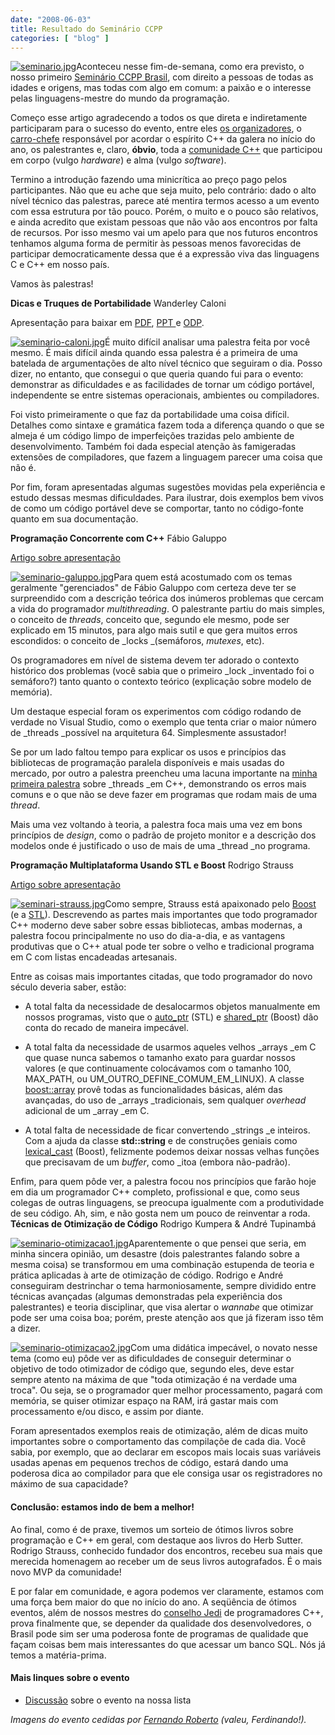 ```yaml
---
date: "2008-06-03"
title: Resultado do Seminário CCPP
categories: [ "blog" ]
---
```

[![seminario.jpg](http://i.imgur.com/8W3SvZ1.thumbnail.jpg)](http://i.imgur.com/VhvAtrT.jpg)Aconteceu nesse fim-de-semana, como era previsto, o nosso primeiro [Seminário CCPP Brasil](http://www.temporealeventos.com.br/?area=101), com direito a pessoas de todas as idades e origens, mas todas com algo em comum: a paixão e o interesse pelas linguagens-mestre do mundo da programação.

Começo esse artigo agradecendo a todos os que direta e indiretamente participaram para o sucesso do evento, entre eles [os organizadores](http://www.temporealeventos.com.br/), o [carro-chefe](http://techberto.wordpress.com/) responsável por acordar o espírito C++ da galera no início do ano, os palestrantes e, claro, **óbvio**, toda a [comunidade C++](http://www.ccppbrasil.org) que participou em corpo (vulgo _hardware_) e alma (vulgo _software_).

Termino a introdução fazendo uma minicrítica ao preço pago pelos participantes. Não que eu ache que seja muito, pelo contrário: dado o alto nível técnico das palestras, parece até mentira termos acesso a um evento com essa estrutura por tão pouco. Porém, o muito e o pouco são relativos, e ainda acredito que existam pessoas que não vão aos encontros por falta de recursos. Por isso mesmo vai um apelo para que nos futuros encontros tenhamos alguma forma de permitir às pessoas menos favorecidas de participar democraticamente dessa que é a expressão viva das linguagens C e C++ em nosso país.

Vamos às palestras!

**Dicas e Truques de Portabilidade**
Wanderley Caloni

Apresentação para baixar em [PDF](http://www.caloni.com.br/docs/Portabilidade%20-%20Wanderley%20Caloni.pdf), [PPT ](http://www.caloni.com.br/docs/Portabilidade%20-%20Wanderley%20Caloni.ppt)e [ODP](http://www.caloni.com.br/docs/Portabilidade%20-%20Wanderley%20Caloni.odp).

[![seminario-caloni.jpg](http://i.imgur.com/1eK878p.thumbnail.jpg)](http://i.imgur.com/oqjgitB.jpg)É muito difícil analisar uma palestra feita por você mesmo. É mais difícil ainda quando essa palestra é a primeira de uma batelada de argumentações de alto nível técnico que seguiram o dia. Posso dizer, no entanto, que consegui o que queria quando fui para o evento: demonstrar as dificuldades e as facilidades de tornar um código portável, independente se entre sistemas operacionais, ambientes ou compiladores.

Foi visto primeiramente o que faz da portabilidade uma coisa difícil. Detalhes como sintaxe e gramática fazem toda a diferença quando o que se almeja é um código limpo de imperfeições trazidas pelo ambiente de desenvolvimento. Também foi dada especial atenção às famigeradas extensões de compiladores, que fazem a linguagem parecer uma coisa que não é.

Por fim, foram apresentadas algumas sugestões movidas pela experiência e estudo dessas mesmas dificuldades. Para ilustrar, dois exemplos bem vivos de como um código portável deve se comportar, tanto no código-fonte quanto em sua documentação.

**Programação Concorrente com C++**
Fábio Galuppo

[Artigo sobre apresentação](http://fabiogaluppo.spaces.live.com/Blog/cns!B671A4645AF2F2F4!176.entry)

[![seminario-galuppo.jpg](http://i.imgur.com/qdrHXsc.thumbnail.jpg)](http://i.imgur.com/nRuJfZH.jpg)Para quem está acostumado com os temas geralmente "gerenciados" de Fábio Galuppo com certeza deve ter se surpreendido com a descrição teórica dos inúmeros problemas que cercam a vida do programador _multithreading_. O palestrante partiu do mais simples, o conceito de _threads_, conceito que, segundo ele mesmo, pode ser explicado em 15 minutos, para algo mais sutil e que gera muitos erros escondidos: o conceito de _locks _(semáforos, _mutexes_, etc).

Os programadores em nível de sistema devem ter adorado o contexto histórico dos problemas (você sabia que o primeiro _lock _inventado foi o semáforo?) tanto quanto o contexto teórico (explicação sobre modelo de memória).

Um destaque especial foram os experimentos com código rodando de verdade no Visual Studio, como o exemplo que tenta criar o maior número de _threads _possível na arquitetura 64. Simplesmente assustador!

Se por um lado faltou tempo para explicar os usos e princípios das bibliotecas de programação paralela disponíveis e mais usadas do mercado, por outro a palestra preencheu uma lacuna importante na [minha primeira palestra](http://www.caloni.com.br/terceiro-encontro-c) sobre _threads _em C++, demonstrando os erros mais comuns e o que não se deve fazer em programas que rodam mais de uma _thread_.

Mais uma vez voltando à teoria, a palestra foca mais uma vez em bons princípios de _design_, como o padrão de projeto monitor e a descrição dos modelos onde é justificado o uso de mais de uma _thread _no programa.

**Programação Multiplataforma Usando STL e Boost**
Rodrigo Strauss

[Artigo sobre apresentação](http://www.1bit.com.br/content.1bit/weblog/de_volta)

[![seminari-strauss.jpg](http://i.imgur.com/pUQsIAP.thumbnail.jpg)](http://i.imgur.com/SDNPW1N.jpg)Como sempre, Strauss está apaixonado pelo [Boost](http://www.boost.org/) (e a [STL](http://www.dinkumware.com/cpp.aspx)). Descrevendo as partes mais importantes que todo programador C++ moderno deve saber sobre essas bibliotecas, ambas modernas, a palestra focou principalmente no uso do dia-a-dia, e as vantagens produtivas que o C++ atual pode ter sobre o velho e tradicional programa em C com listas encadeadas artesanais.

Entre as coisas mais importantes citadas, que todo programador do novo século deveria saber, estão:

	
  * A total falta da necessidade de desalocarmos objetos manualmente em nossos programas, visto que o [auto_ptr](http://www.aoc.nrao.edu/~tjuerges/ALMA/STL/html/classstd_1_1auto__ptr.html) (STL) e [shared_ptr](http://www.boost.org/doc/libs/1_35_0/libs/smart_ptr/shared_ptr.htm) (Boost) dão conta do recado de maneira impecável.

	
  * A total falta da necessidade de usarmos aqueles velhos _arrays _em C que quase nunca sabemos o tamanho exato para guardar nossos valores (e que continuamente colocávamos com o tamanho 100, MAX_PATH, ou UM_OUTRO_DEFINE_COMUM_EM_LINUX). A classe [boost::array](http://www.boost.org/doc/libs/1_35_0/doc/html/array.html) provê todas as funcionalidades básicas, além das avançadas, do uso de _arrays _tradicionais, sem qualquer _overhead_ adicional de um _array _em C.

	
  * A total falta de necessidade de ficar convertendo _strings _e inteiros. Com a ajuda da classe **std::string** e de construções geniais como [lexical_cast](http://www.boost.org/doc/libs/1_35_0/libs/conversion/lexical_cast.htm) (Boost), felizmente podemos deixar nossas velhas funções que precisavam de um _buffer_, como _itoa (embora não-padrão).

Enfim, para quem pôde ver, a palestra focou nos princípios que farão hoje em dia um programador C++ completo, profissional e que, como seus colegas de outras linguagens, se preocupa igualmente com a produtividade de seu código. Ah, sim, e não gosta nem um pouco de reinventar a roda.
**Técnicas de Otimização de Código**
Rodrigo Kumpera & André Tupinambá

[![seminario-otimizacao1.jpg](http://i.imgur.com/F2FOB8X.thumbnail.jpg)](http://i.imgur.com/eAdq7JE.jpg)Aparentemente o que pensei que seria, em minha sincera opinião, um desastre (dois palestrantes falando sobre a mesma coisa) se transformou em uma combinação estupenda de teoria e prática aplicadas à arte de otimização de código. Rodrigo e André conseguiram destrinchar o tema harmoniosamente, sempre dividido entre técnicas avançadas (algumas demonstradas pela experiência dos palestrantes) e teoria disciplinar, que visa alertar o _wannabe_ que otimizar pode ser uma coisa boa; porém, preste atenção aos que já fizeram isso têm a dizer.

[![seminario-otimizacao2.jpg](http://i.imgur.com/fHT8oFq.thumbnail.jpg)](http://i.imgur.com/efkV2wr.jpg)Com uma didática impecável, o novato nesse tema (como eu) pôde ver as dificuldades de conseguir determinar o objetivo de todo otimizador de código que, segundo eles, deve estar sempre atento na máxima de que "toda otimização é na verdade uma troca". Ou seja, se o programador quer melhor processamento, pagará com memória, se quiser otimizar espaço na RAM, irá gastar mais com processamento e/ou disco, e assim por diante.

Foram apresentados exemplos reais de otimização, além de dicas muito importantes sobre o comportamento das compilaçõe de cada dia.  Você sabia, por exemplo, que ao declarar em escopos mais locais suas variáveis usadas apenas em pequenos trechos de código, estará dando uma poderosa dica ao compilador para que ele consiga usar os registradores no máximo de sua capacidade?

#### Conclusão: estamos indo de bem a melhor!

Ao final, como é de praxe, tivemos um sorteio de ótimos livros sobre programação e C++ em geral, com destaque aos livros do Herb Sutter. Rodrigo Strauss, conhecido fundador dos encontros, recebeu sua mais que merecida homenagem ao receber um de seus livros autografados. É o mais novo MVP da comunidade!

E por falar em comunidade, e agora podemos ver claramente, estamos com uma força bem maior do que no início do ano. A seqüência de ótimos eventos, além de nossos mestres do [conselho Jedi](http://groups.google.com/group/ccppbrasil) de programadores C++, prova finalmente que, se depender da qualidade dos desenvolvedores, o Brasil pode sim ser uma poderosa fonte de programas de qualidade que façam coisas bem mais interessantes do que acessar um banco SQL. Nós já temos a matéria-prima.

#### Mais linques sobre o evento

	
  * [Discussão](http://groups.google.com/group/ccppbrasil/t/ff237f0166f84115) sobre o evento na nossa lista

_Imagens do evento cedidas por [Fernando Roberto](http://www.driverentry.com.br) (valeu, Ferdinando!)._
